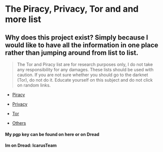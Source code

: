 # The Piracy, Privacy, Tor and and more list 

## Why does this project exist? Simply because I would like to have all the information in one place rather than jumping around from list to list.

>  The Tor and Piracy list are for research purposes only, I do not take any responsibility for any damages. These lists should be used with caution. If you are not sure whether you should go to the darknet (Tor), do not do it. Educate yourself on this subject and do not click on random links. 

 - [Piracy](piracy.md)

 - [Privacy](privacy.md)

 - [Tor](tor.md)
 
 - [Others](others.md)



#### My pgp key can be found on here or on Dread
#### Im on Dread: IcarusTeam

